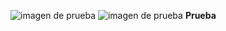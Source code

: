 ![imagen de prueba](.\Users\Williamson\Desktop\Prueba\Imagenes\banner.png)
![imagen de prueba](https://github.com/UDDBootcamp/7M_FULLSTACK_M2_S5/blob/master/assets/banner.png)
**Prueba**
